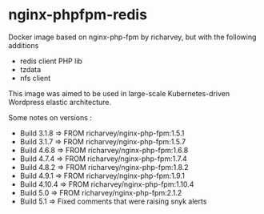 # nginx-phpfpm-redis

Docker image based on nginx-php-fpm by richarvey, but with the following additions
- redis client PHP lib
- tzdata
- nfs client


This image was aimed to be used in large-scale Kubernetes-driven Wordpress elastic architecture.


Some notes on versions :
* Build 3.1.8 => FROM richarvey/nginx-php-fpm:1.5.1
* Build 3.1.7 => FROM richarvey/nginx-php-fpm:1.5.7
* Build 4.6.8 => FROM richarvey/nginx-php-fpm:1.6.8
* Build 4.7.4 => FROM richarvey/nginx-php-fpm:1.7.4
* Build 4.8.2 => FROM richarvey/nginx-php-fpm:1.8.2
* Build 4.9.1 => FROM richarvey/nginx-php-fpm:1.9.1
* Build 4.10.4 => FROM richarvey/nginx-php-fpm:1.10.4
* Build 5.0 => FROM richarvey/nginx-php-fpm:2.1.2
* Build 5.1 => Fixed comments that were raising snyk alerts
